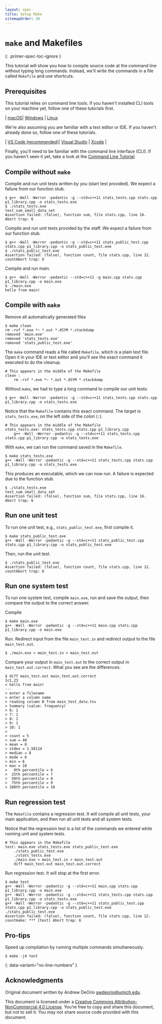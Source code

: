 ```yaml
---
layout: spec
title: Setup Make
sitemapOrder: 30
---
```


`make` and Makefiles
====================
{: .primer-spec-toc-ignore }

This tutorial will show you how to compile source code at the command line without typing long commands.  Instead, we'll write the commands in a file called `Makefile` and use shortcuts.


## Prerequisites
This tutorial relies on command line tools.  If you haven't installed CLI tools on your machine yet, follow one of these tutorials first.

| [macOS](setup_macos.html)| [Windows](setup_wsl.html) | [Linux](setup_wsl.html#install-cli-tools)

We're also assuming you are familiar with a text editor or IDE.  If you haven't already done so, follow one of these tutorials.

| [VS Code (recommended)](https://eecs280staff.github.io/tutorials/setup_vscode.html)| [Visual Studio](https://eecs280staff.github.io/tutorials/setup_visualstudio.html) | [Xcode](https://eecs280staff.github.io/tutorials/setup_xcode.html) |


Finally, you'll need to be familiar with the command line interface (CLI).  If you haven't seen it yet, take a look at the [Command Line Tutorial](cli.html).


## Compile without `make`
Compile and run unit tests written by you (start test provided).  We expect a failure from our function stub.
```console
$ g++ -Wall -Werror -pedantic -g --std=c++11 stats_tests.cpp stats.cpp p1_library.cpp -o stats_tests.exe
$ ./stats_tests.exe
test_sum_small_data_set
Assertion failed: (false), function sum, file stats.cpp, line 16.
Abort trap: 6
```

Compile and run unit tests provided by the staff.  We expect a failure from our function stub.
```console
$ g++ -Wall -Werror -pedantic -g --std=c++11 stats_public_test.cpp stats.cpp p1_library.cpp -o stats_public_test.exe
$ ./stats_public_test.exe
Assertion failed: (false), function count, file stats.cpp, line 12.
countAbort trap: 6
```

Compile and run main.
```console
$ g++ -Wall -Werror -pedantic --std=c++11 -g main.cpp stats.cpp p1_library.cpp -o main.exe
$ ./main.exe
hello from main!
```


## Compile with `make`
Remove all automatically generated files
```console
$ make clean
rm -rvf *.exe *~ *.out *.dSYM *.stackdump
removed 'main.exe'
removed 'stats_tests.exe'
removed 'stats_public_test.exe'
```

The `make` command reads a file called `Makefile`, which is a plain text file.  Open it in your IDE or text editor and you'll see the exact command it executed to do the cleanup.
```make
# This appears in the middle of the Makefile
clean :
	rm -rvf *.exe *~ *.out *.dSYM *.stackdump
```

Without `make`, we had to type a long command to compile our unit tests:
```console
$ g++ -Wall -Werror -pedantic -g --std=c++11 stats_tests.cpp stats.cpp p1_library.cpp -o stats_tests.exe
```

Notice that the `Makefile` contains this exact command.  The *target* is `stats_tests.exe`, on the left side of the colon (`:`).
```make
# This appears in the middle of the Makefile
stats_tests.exe: stats_tests.cpp stats.cpp p1_library.cpp
	g++ -Wall -Werror -pedantic -g --std=c++11 stats_tests.cpp stats.cpp p1_library.cpp -o stats_tests.exe
```

With `make`, we can run the command saved in the `Makefile`.
```console
$ make stats_tests.exe
g++ -Wall -Werror -pedantic -g --std=c++11 stats_tests.cpp stats.cpp p1_library.cpp -o stats_tests.exe
```

This produces an executable, which we can now run.  A failure is expected due to the function stub.
```console
$ ./stats_tests.exe
test_sum_small_data_set
Assertion failed: (false), function sum, file stats.cpp, line 16.
Abort trap: 6
```


## Run one unit test
To run one unit test, e.g., `stats_public_test.exe`, first compile it.
```console
$ make stats_public_test.exe
g++ -Wall -Werror -pedantic -g --std=c++11 stats_public_test.cpp stats.cpp p1_library.cpp -o stats_public_test.exe
```

Then, run the unit test.
```console
$ ./stats_public_test.exe
Assertion failed: (false), function count, file stats.cpp, line 12.
countAbort trap: 6
```


## Run one system test
To run one system test, compile `main.exe`, run and save the output, then compare the output to the correct answer.

Compile
```console
$ make main.exe
g++ -Wall -Werror -pedantic -g --std=c++11 main.cpp stats.cpp p1_library.cpp -o main.exe
```

Run.  Redirect input from the file `main_test.in` and redirect output to the file `main_test.out`.
```console
$ ./main.exe < main_test.in > main_test.out
```

Compare your output in `main_test.out` to the correct output in `main_test.out.correct`.  What you see are the differences.
```console
$ diff main_test.out main_test.out.correct
1c1,23
< hello from main!
---
> enter a filename
> enter a column name
> reading column B from main_test_data.tsv
> Summary (value: frequency)
> 6: 1
> 7: 1
> 8: 1
> 9: 1
> 10: 1
> 
> count = 5
> sum = 40
> mean = 8
> stdev = 1.58114
> median = 8
> mode = 6
> min = 6
> max = 10
>   0th percentile = 6
>  25th percentile = 7
>  50th percentile = 8
>  75th percentile = 9
> 100th percentile = 10
```


## Run regression test
The `Makefile` contains a regression test.  It will compile all unit tests, your main application, and then run all unit tests and all system tests.

Notice that the regression test is a list of the commands we entered while running unit and system tests.
```make
# This appears in the Makefile
test: main.exe stats_tests.exe stats_public_test.exe
	./stats_public_test.exe
	./stats_tests.exe
	./main.exe < main_test.in > main_test.out
	diff main_test.out main_test.out.correct
```

Run regression test.  It will stop at the first error.
```console
$ make test
g++ -Wall -Werror -pedantic -g --std=c++11 main.cpp stats.cpp p1_library.cpp -o main.exe
g++ -Wall -Werror -pedantic -g --std=c++11 stats_tests.cpp stats.cpp p1_library.cpp -o stats_tests.exe
g++ -Wall -Werror -pedantic -g --std=c++11 stats_public_test.cpp stats.cpp p1_library.cpp -o stats_public_test.exe
./stats_public_test.exe
Assertion failed: (false), function count, file stats.cpp, line 12.
countmake: *** [test] Abort trap: 6
```


## Pro-tips
Speed up compilation by running multiple commands simultaneously.
```console
$ make -j4 test
```
{: data-variant="no-line-numbers" }


## Acknowledgments
Original document written by Andrew DeOrio awdeorio@umich.edu.

This document is licensed under a [Creative Commons Attribution-NonCommercial 4.0 License](https://creativecommons.org/licenses/by-nc/4.0/). You’re free to copy and share this document, but not to sell it. You may not share source code provided with this document.
